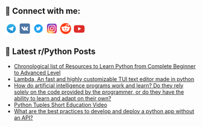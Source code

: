 ## 🔎 Connect with me:
[<img src="https://github.com/bullbesh/bullbesh/blob/main/images/Telegram.png" width="32" height="32" />](https://t.me/bullbesh)
[<img src="https://github.com/bullbesh/bullbesh/blob/main/images/VK.png" width="32" height="32" />](https://vk.com/bullbesh)
[<img src="https://github.com/bullbesh/bullbesh/blob/main/images/Twitter.png" width="32" height="32" />](https://twitter.com/bullbesh1)
[<img src="https://github.com/bullbesh/bullbesh/blob/main/images/Instagram.png" width="32" height="32" />](https://www.instagram.com/bullbesh)
[<img src="https://github.com/bullbesh/bullbesh/blob/main/images/Reddit.png" width="32" height="32" />](https://www.reddit.com/user/bullbesh)
[<img src="https://github.com/bullbesh/bullbesh/blob/main/images/YouTube.png" width="32" height="32" />](https://www.youtube.com/channel/UCtfjRs6uzgq5mfm8S06WTcg)

## 📕 Latest r/Python Posts
<!-- BLOG-POST-LIST:START -->
- [Chronological list of Resources to Learn Python from Complete Beginner to Advanced Level](https://www.reddit.com/r/Python/comments/1022s0f/chronological_list_of_resources_to_learn_python/)
- [Lambda, An fast and highly customizable TUI text editor made in python](https://www.reddit.com/r/Python/comments/10228dz/lambda_an_fast_and_highly_customizable_tui_text/)
- [How do artificial intelligence programs work and learn? Do they rely solely on the code provided by the programmer, or do they have the ability to learn and adapt on their own?](https://www.reddit.com/r/Python/comments/10223fr/how_do_artificial_intelligence_programs_work_and/)
- [Python Tuples Short Education Video](https://www.reddit.com/r/Python/comments/1021d7j/python_tuples_short_education_video/)
- [What are the best practices to develop and deploy a python app without an API?](https://www.reddit.com/r/Python/comments/101xdoy/what_are_the_best_practices_to_develop_and_deploy/)
<!-- BLOG-POST-LIST:END -->
